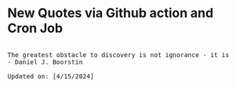 # New Quotes via Github action and Cron Job

<pre>
<!-- #quote -->
The greatest obstacle to discovery is not ignorance - it is the illusion of knowledge.
- Daniel J. Boorstin

Updated on: [4/15/2024]
<!-- #quoteEnd -->
</pre>
